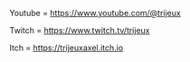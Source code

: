 Youtube = https://www.youtube.com/@trijeux

Twitch = https://www.twitch.tv/trijeux

Itch = https://trijeuxaxel.itch.io
